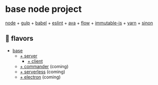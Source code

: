 # base node project

[node](https://nodejs.org/en/) + [gulp](http://gulpjs.com/) +
[babel](https://babeljs.io/) + [eslint](http://eslint.org/) +
[ava](https://github.com/avajs/ava) + [flow](https://flowtype.org/) +
[immutable-js](https://facebook.github.io/immutable-js/) +
[yarn](https://yarnpkg.com) + [sinon](http://sinonjs.org/)

## :icecream: flavors
- [base](https://github.com/preichelt/base-node)
  * [+ server](https://github.com/preichelt/base-node/tree/server)
    * [+ client](https://github.com/preichelt/base-node/tree/server-and-client)
  * [+ commander](https://github.com/tj/commander.js) (coming)
  * [+ serverless](https://serverless.com/) (coming)
  * [+ electron](http://electron.atom.io/) (coming)

